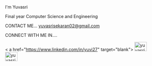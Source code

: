 I'm Yuvasri

Final year Computer Science and Engineering

CONTACT ME...
yuvasrisekaran02@gmail.com

CONNECT WITH ME IN....

< a href="https://www.linkedin.com/in/yuvi27" target="blank"> <img align="centre" src="https://github.com/user-attachments/assets/a766f3da-748d-4229-b679-85bfcdaf049d" alt="yuvasri_s" height="30" width="40"/> </a>   <a href="https://www.hackerrank.com/profile/yuvasrisekaran02" target="blank"> <img align="centre" src="https://github.com/user-attachments/assets/d9f8f2f5-e5b6-4149-93d0-5ce75cf5f991" alt="yuvasri_s" height="30" width="40"/> </a> 



